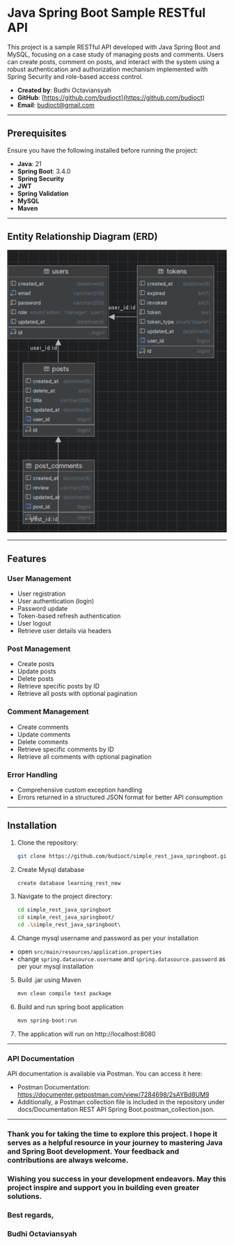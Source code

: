 # Java Spring Boot Sample RESTful API

This project is a sample RESTful API developed with Java Spring Boot and MySQL, focusing on a case study of managing posts and comments. Users can create posts, comment on posts, and interact with the system using a robust authentication and authorization mechanism implemented with Spring Security and role-based access control.

- **Created by**: Budhi Octaviansyah
- **GitHub**: [https://github.com/budioct](https://github.com/budioct)
- **Email**: budioct@gmail.com

---

## Prerequisites

Ensure you have the following installed before running the project:
- **Java**: 21
- **Spring Boot**: 3.4.0
- **Spring Security**
- **JWT**
- **Spring Validation**
- **MySQL**
- **Maven**

---

## Entity Relationship Diagram (ERD)

<div align="center">
<img src="./docs/ERD.png" alt="ERD" width="600" />
</div>

---

## Features

### User Management
- User registration
- User authentication (login)
- Password update
- Token-based refresh authentication
- User logout
- Retrieve user details via headers

### Post Management
- Create posts
- Update posts
- Delete posts
- Retrieve specific posts by ID
- Retrieve all posts with optional pagination

### Comment Management
- Create comments
- Update comments
- Delete comments
- Retrieve specific comments by ID
- Retrieve all comments with optional pagination

### Error Handling
- Comprehensive custom exception handling
- Errors returned in a structured JSON format for better API consumption

---

## Installation

1. Clone the repository:
   ```bash
   git clone https://github.com/budioct/simple_rest_java_springboot.git
   ```
   
2. Create Mysql database
   ```bash
   create database learning_rest_new
   ```

3. Navigate to the project directory:
   ```bash
   cd simple_rest_java_springboot
   cd simple_rest_java_springboot/ 
   cd .\simple_rest_java_springboot\
   ```
4. Change mysql username and password as per your installation
+ open `src/main/resources/application.properties`
+ change `spring.datasource.username` and `spring.datasource.password` as per your mysql installation


5. Build .jar using Maven
   ```bash
   mvn clean compile test package
   ```

6. Build and run spring boot application
   ```bash
   mvn spring-boot:run
   ```

7. The application will run on http://localhost:8080

---

### API Documentation

API documentation is available via Postman. You can access it here: 
- Postman Documentation: https://documenter.getpostman.com/view/7284698/2sAYBd8UM9
- Additionally, a Postman collection file is included in the repository under docs/Documentation REST API Spring Boot.postman_collection.json.

---

### Thank you for taking the time to explore this project. I hope it serves as a helpful resource in your journey to mastering Java and Spring Boot development. Your feedback and contributions are always welcome.

### Wishing you success in your development endeavors. May this project inspire and support you in building even greater solutions.

### Best regards,  
### Budhi Octaviansyah
